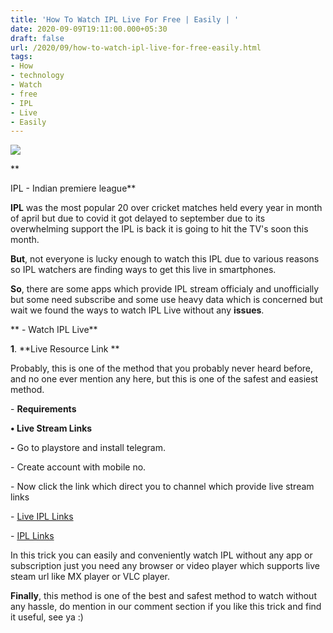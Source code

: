 ```yaml
---
title: 'How To Watch IPL Live For Free | Easily | '
date: 2020-09-09T19:11:00.000+05:30
draft: false
url: /2020/09/how-to-watch-ipl-live-for-free-easily.html
tags: 
- How
- technology
- Watch
- free
- IPL
- Live
- Easily
---
```


 **[![](https://lh3.googleusercontent.com/-wW8zjwOrlRs/X1jbd4Ab0pI/AAAAAAAABmY/DeTIF75mzQQrJg5IG5vN9NXWxt0KxYNYgCLcBGAsYHQ/s1600/1599658865783274-0.png)](https://lh3.googleusercontent.com/-wW8zjwOrlRs/X1jbd4Ab0pI/AAAAAAAABmY/DeTIF75mzQQrJg5IG5vN9NXWxt0KxYNYgCLcBGAsYHQ/s1600/1599658865783274-0.png)** 

**

IPL - Indian premiere league**

  

**IPL** was the most popular 20 over cricket matches held every year in month of april but due to covid it got delayed to september due to its overwhelming support the IPL is back it is going to hit the TV's soon this month.

  

**But**, not everyone is lucky enough to watch this IPL due to various reasons so IPL watchers are finding ways to get this live in smartphones.

  

**So**, there are some apps which provide IPL stream officialy and unofficially but some need subscribe and some use heavy data which is concerned but wait we found the ways to watch IPL Live without any **issues**.

  

** - Watch IPL Live**

  

**1**. **Live Resource Link **

  

Probably, this is one of the method that you probably never heard before, and no one ever mention any here, but this is one of the safest and easiest method.

  

\- **Requirements**

**• Live Stream Links**

**\-** Go to playstore and install telegram.

  

\- Create account with mobile no.

  

\- Now click the link which direct you to channel which provide live stream links

  

\- [Live IPL Links](https://t.me/ipl_live_link)

  

\- [IPL Links](https://t.me/live_ipl)

  

In this trick you can easily and conveniently watch IPL without any app or subscription just you need any browser or video player which supports live steam url like MX player or VLC player.

  

**Finally**, this method is one of the best and safest method to watch without any hassle, do mention in our comment section if you like this trick and find it useful, see ya :)